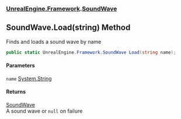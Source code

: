 ### [UnrealEngine.Framework](./UnrealEngine-Framework.md 'UnrealEngine.Framework').[SoundWave](./SoundWave.md 'UnrealEngine.Framework.SoundWave')
## SoundWave.Load(string) Method
Finds and loads a sound wave by name  
```csharp
public static UnrealEngine.Framework.SoundWave Load(string name);
```
#### Parameters
<a name='UnrealEngine-Framework-SoundWave-Load(string)-name'></a>
`name` [System.String](https://docs.microsoft.com/en-us/dotnet/api/System.String 'System.String')  
  
#### Returns
[SoundWave](./SoundWave.md 'UnrealEngine.Framework.SoundWave')  
A sound wave or `null` on failure  
